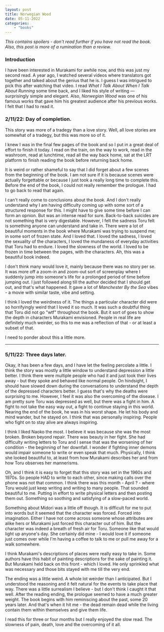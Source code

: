 ```yaml
---
layout: post
title: Norwegian Wood
date: 05-11-2022
categories:
    - "books"
---
```


*This contains spoilers - don't read further if you have not read
the book. Also, this post is more of a rumination than a review.*

### Introduction

I have been interested in Murakami for awhile now, and this was just my second
read. A year ago, I watched several videos where translators got together and
talked about the genius that he is. I guess I was intrigued to pick this after
watching that video. I read *What I Talk About When I Talk About Running* some
time back, and I liked his style of writing — surprisingly simple and elegant.
Also, *Norwegian Wood* was one of his famous works that gave him his greatest
audience after his previous works. I felt that I had to read it.

### 2/11/22: Day of completion.

This story was more of a tradegy than a love story. Well, all love stories are
somewhat of a tradegy, but this was more so of it. 

I knew I was in the final few pages of the book and so I put in a great
deal of effort to finish it today. I read on the train, on the way to work,
read in the washroom, read at lunchtime, read all the way back home, sat at the
LRT platform to finish reading the book before returning back home. 

It is weird or rather shameful to say that I did forget about a few scenes from
the beginning of the book. I am not sure if it is because scenes were actually
forgettable or because I just took a really long time to complete this. Before
the end of the book, I could not really remember the prologue. I had to go back
to read that again. 

I can't really come to conclusions about the book. And I don't really
understand why I am having difficulty coming up with some sort of a structured
response for this. I might have to give some time before I can form an opnion.
But was an intense read for sure. Back-to-back suicides are not something that
is very digestable. However, I felt the sadness Toru felt is something anyone
can understand and take in. There were a lot of beautiful moments in the book
where Murakami was trying to suspend me; in some sort of frozen state. And I
loved that. I loved the sadness, I loved the sexuality of the characters, I
loved the mundaness of everyday activities that Toru had to endure. I loved the
slowness of the world. I loved to be frozen in time between the pages, with the
characters. Ah, this was a beautiful book indeed.

I don't think many would love it, mainly because there was no story per se. It
was more off a zoom-in and zoom-out sort of screenplay where I suddenly jump into
someone's life for a prolonged period of time before jumping out. I just
followed along till the author decided that I should get out, and that's what
happened. It gave a lot of *Manchester By the Sea* vibes - a movie with similar
taste, vibe and setting. 

I think I loved the weirdness of it. The things a particular character did were
so horrifyingly weird that I loved it so much. It was such a doubtful thing that
Toru did not go "wtf" throughout the book.  But it sort of goes to show the
depth in characters Murakami envisioned. People in real life are definitely
much weirder, so this to me was a reflection of that - or at least a subset of
that.

I need to ponder about this a little more.

---

### 5/11/22: Three days later.

Okay, it has been a few days, and I have let the feeling percolate a little. I
think the story was mostly a little window to understand depression a little
better. I think there were multiple people who had it and just took their lives
away - but they spoke and behaved like normal people. On hindsight, I should
have slowed down during the conversations to understand the depth of the
depressed characters better.  I guess that's why the deaths were surprising to
me. However, I feel it was also the overcoming of the disease. I am pretty
sure Toru was depressed as well, but there was a fight in him. A fight to not
take the easy way out, a fight to continue staying in this world. Nearing the
end of the book, he was in his worst shape. He let his body and mind wander,
but he stayed on. I think that was personally inspiring. People who fight on to
stay alive are always inspiring. 

I think I liked Naoko the most. I believe it was because she was the most
broken. Broken beyond repair. There was beauty in her fight. She had difficulty
writing letters to Toru and I sense that was the worsening of her condition -
the beginning of her downfall. I wonder if fighting inner demons would impair
someone to write or even speak that much. Physically, I think she looked
beautiful to, at least from how Murakami describes her and from how Toru
observes her mannerisms.

Oh, and I think it is easy to forget that this story was set in the 1960s and
1970s. So people HAD to write to each other, since making calls over the phone
was not that common. I think there was this month - April ? - where Toru would
just keep writing and writing to many people. That sounded beautiful to me.
Putting in effort to write physical letters and then posting them out.
Something so soothing and satisfying of a slow-paced world. 

Something about Midori was a little off though. It is difficult for me to put
into words but it seemed that the character was forced. Forced into
imagination. Either I have not come across someone whose attributes are alike
hers or Murakami just forced this character out of him. But the character was
indeed a breath of fresh air for Toru. Someone like that would light up
anyone's day. She certainly did mine - I would love it if someone just comes
over while I'm having a coffee to talk to me or pull me away for a walk
somewhere.

I think Murakami's descriptions of places were really easy to take in. Some
authors have this habit of painting descriptions for the sake of painting it.
But Murakami held back on this front - which I loved. He only sprinkled what
was necessary and those bits stayed with me till the very end.

The ending was a little weird. A whole lot weirder than I anticipated. But I
understood the reasoning and it felt natural for the events to take place that
way. There was a little surrealism I believe - but I don't think I caught it
that well. After the reading ending, the prologue seemed to have a much greater weight.
The book begins with him reminiscing about the past, some 20 years later. And
that's when it hit me - the dead remain dead while the living contain them
within themselves and give them life.

I read this for three or four months but I really enjoyed the slow read.  The
slowness of pain, death, love and the overcoming of it all. 
